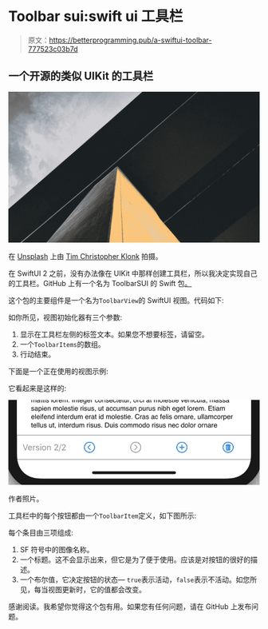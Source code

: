 # Toolbar sui:swift ui 工具栏

> 原文：<https://betterprogramming.pub/a-swiftui-toolbar-777523c03b7d>

## 一个开源的类似 UIKit 的工具栏

![](img/ef797503fa4e2fde39047db3c914d0cc.png)

在 [Unsplash](https://unsplash.com?utm_source=medium&utm_medium=referral) 上由 [Tim Christopher Klonk](https://unsplash.com/@herrklonk?utm_source=medium&utm_medium=referral) 拍摄。

在 SwiftUI 2 之前，没有办法像在 UIKit 中那样创建工具栏，所以我决定实现自己的工具栏。GitHub 上有一个名为 ToolbarSUI 的 Swift 包[。](https://github.com/writing-shed/ToolbarSUI)

这个包的主要组件是一个名为`ToolbarView`的 SwiftUI 视图。代码如下:

如你所见，视图初始化器有三个参数:

1.  显示在工具栏左侧的标签文本。如果您不想要标签，请留空。
2.  一个`ToolbarItems`的数组。
3.  行动结束。

下面是一个正在使用的视图示例:

它看起来是这样的:

![](img/c63ed80e2c36c1b7abfca2b61d50d195.png)

作者照片。

工具栏中的每个按钮都由一个`ToolbarItem`定义，如下图所示:

每个条目由三项组成:

1.  SF 符号中的图像名称。
2.  一个标题。这不会显示出来，但它是为了便于使用。应该是对按钮的很好的描述。
3.  一个布尔值，它决定按钮的状态— `true`表示活动，`false`表示不活动。如您所见，每当视图更新时，它的值都会改变。

感谢阅读。我希望你觉得这个包有用。如果您有任何问题，请在 GitHub 上发布问题。